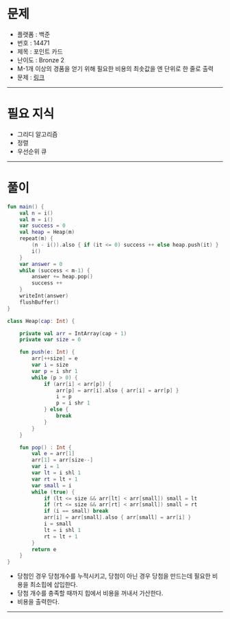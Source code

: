 # 문제
- 플랫폼 : 백준
- 번호 : 14471
- 제목 : 포인트 카드
- 난이도 : Bronze 2
- M-1개 이상의 경품을 얻기 위해 필요한 비용의 최솟값을 엔 단위로 한 줄로 출력
- 문제 : <a href="https://www.acmicpc.net/problem/14471" target="_blank">링크</a>

---

# 필요 지식
- 그리디 알고리즘
- 정렬
- 우선순위 큐

---

# 풀이
```kotlin
fun main() {
    val n = i()
    val m = i()
    var success = 0
    val heap = Heap(m)
    repeat(m) {
        (n - i()).also { if (it <= 0) success ++ else heap.push(it) }
        i()
    }
    var answer = 0
    while (success < m-1) {
        answer += heap.pop()
        success ++
    }
    writeInt(answer)
    flushBuffer()
}

class Heap(cap: Int) {

    private val arr = IntArray(cap + 1)
    private var size = 0

    fun push(e: Int) {
        arr[++size] = e
        var i = size
        var p = i shr 1
        while (p > 0) {
            if (arr[i] < arr[p]) {
                arr[p] = arr[i].also { arr[i] = arr[p] }
                i = p
                p = i shr 1
            } else {
                break
            }
        }
    }

    fun pop() : Int {
        val e = arr[1]
        arr[1] = arr[size--]
        var i = 1
        var lt = i shl 1
        var rt = lt + 1
        var small = i
        while (true) {
            if (lt <= size && arr[lt] < arr[small]) small = lt
            if (rt <= size && arr[rt] < arr[small]) small = rt
            if (i == small) break
            arr[i] = arr[small].also { arr[small] = arr[i] }
            i = small
            lt = i shl 1
            rt = lt + 1
        }
        return e
    }
}
```
- 당첨인 경우 당첨개수를 누적시키고, 당첨이 아닌 경우 당첨을 만드는데 필요한 비용을 최소힙에 삽입한다.
- 당첨 개수를 충족할 때까지 힙에서 비용을 꺼내서 가산한다.
- 비용을 출력한다.

---
